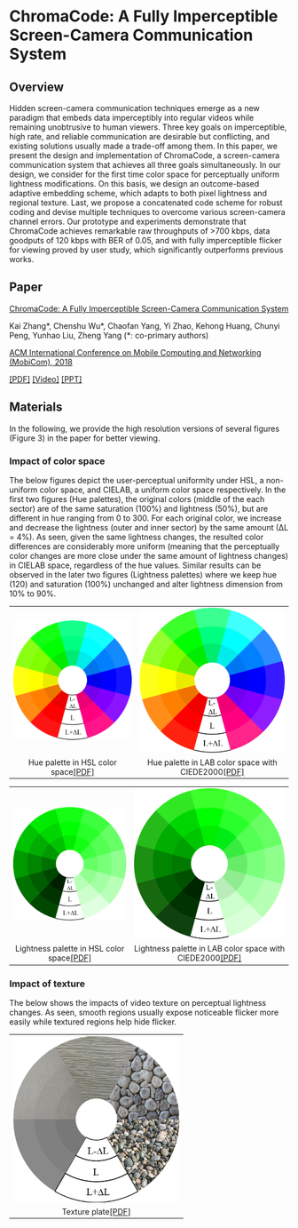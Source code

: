 # ChromaCode: A Fully Imperceptible Screen-Camera Communication System

## Overview

Hidden screen-camera communication techniques emerge as a new paradigm that embeds data imperceptibly into regular videos while remaining unobtrusive to human viewers. Three key goals on imperceptible, high rate, and reliable communication are desirable but conflicting, and existing solutions usually made a trade-off among them. 
In this paper, we present the design and implementation of ChromaCode, a screen-camera communication system that achieves all three goals simultaneously. 
In our design, we consider for the first time color space for perceptually uniform lightness modifications. 
On this basis, we design an outcome-based adaptive embedding scheme, which adapts to both pixel lightness and regional texture. 
Last, we propose a concatenated code scheme for robust coding and devise multiple techniques to overcome various screen-camera channel errors. 
Our prototype and experiments demonstrate that ChromaCode achieves remarkable raw throughputs of >700 kbps, data goodputs of 120 kbps with BER of 0.05, and with fully imperceptible flicker for viewing proved by user study, which significantly outperforms previous works.

## Paper

[ChromaCode: A Fully Imperceptible Screen-Camera Communication System](https://doi.org/10.1145/3241539.3241543)

Kai Zhang*, Chenshu Wu*, Chaofan Yang, Yi Zhao, 
Kehong Huang, Chunyi Peng, Yunhao Liu, Zheng Yang  (*: co-primary authors)

[ACM International Conference on Mobile Computing and Networking (MobiCom), 2018](http://www.sigmobile.org/mobicom/2018)

[[PDF]](com022-zhangA.pdf) [[Video]](https://youtu.be/WmkyRoM4Ja4) [[PPT]](ChromaCode_PPT.pptx)

## Materials

In the following, we provide the high resolution versions of several figures (Figure 3) in the paper for better viewing. 

### Impact of color space

The below figures depict the user-perceptual uniformity under HSL, a non-uniform color space, and CIELAB, a uniform color space respectively. 
In the first two figures (Hue palettes), the original colors (middle of the each sector) are of the same saturation (100%) and lightness (50%), but are different in hue ranging from 0 to 300. 
For each original color, we increase and decrease the lightness (outer and inner sector) by the same amount
(∆L = 4%). 
As seen, given the same lightness changes, the resulted color differences are considerably more uniform (meaning that the perceptually color changes are more close under the same amount of lightness changes) in
CIELAB space, regardless of the hue values. 
Similar results can be observed in the later two figures (Lightness palettes) where we keep hue (120) and
saturation (100%) unchanged and alter lightness dimension from 10% to 90%.

<table align="center">
  <tr>
    <td><img src="images/hue_plate_hsl.png" width="300"/></td>
    <td><img src="images/hue_plate_lab.png" width="300"/></td>
  </tr>
  <tr>
    <td align="center">Hue palette in HSL color space<a href="images/hue_plate_hsl.pdf">[PDF]</a></td>
    <td align="center">Hue palette in LAB color space with CIEDE2000<a href="images/hue_plate_lab.pdf">[PDF]</a></td>    
  </tr>
</table>

<table align="center">
  <tr>
    <td><img src="images/lightness_plate_hsl.png" width="300"/></td>
    <td><img src="images/lightness_plate_lab.png" width="300"/></td>
  </tr>
  <tr>
    <td align="center">Lightness palette in HSL color space<a href="images/lightness_plate_hsl.pdf">[PDF]</a></td>
    <td align="center">Lightness palette in LAB color space with CIEDE2000<a href="images/lightness_plate_lab.pdf">[PDF]</a></td>    
  </tr>
</table>


### Impact of texture

The below shows the impacts of video texture on perceptual lightness changes. 
As seen, smooth regions usually expose noticeable flicker more easily while textured regions help hide flicker.

<table align="center">
  <tr>
    <td><img src="images/texture_plate.png" width="300"/></td>
  </tr>
  <tr>
    <td align="center">Texture plate<a href="images/texture_plate.pdf">[PDF]</a></td>
  </tr>
</table>
